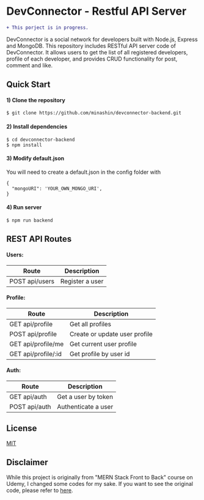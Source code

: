 # DevConnector - Restful API Server

```diff
+ This porject is in progress.
```

DevConnector is a social network for developers built with Node.js, Express and MongoDB. This repository includes RESTful API server code of DevConnector. It allows users to get the list of all registered developers, profile of each developer, and provides CRUD functionality for post, comment and like.

## Quick Start

#### 1) Clone the repository

```
$ git clone https://github.com/minashin/devconnector-backend.git
```

#### 2) Install dependencies

```
$ cd devconnector-backend
$ npm install
```

#### 3) Modify default.json

You will need to create a default.json in the config folder with

```
{
  "mongoURI": 'YOUR_OWN_MONGO_URI',
}
```

#### 4) Run server

```
$ npm run backend
```

## REST API Routes

#### Users:

| Route          | Description     |
| -------------- | --------------- |
| POST api/users | Register a user |

#### Profile:

| Route               | Description                   |
| ------------------- | ----------------------------- |
| GET api/profile     | Get all profiles              |
| POST api/profile    | Create or update user profile |
| GET api/profile/me  | Get current user profile      |
| GET api/profile/:id | Get profile by user id        |

#### Auth:

| Route         | Description         |
| ------------- | ------------------- |
| GET api/auth  | Get a user by token |
| POST api/auth | Authenticate a user |

## License

[MIT](https://choosealicense.com/licenses/mit/)

## Disclaimer

While this project is originally from "MERN Stack Front to Back" course on Udemy, I changed some codes for my sake. If you want to see the original code, please refer to [here](https://github.com/bradtraversy/devconnector_2.0/tree/originalcoursecode).
